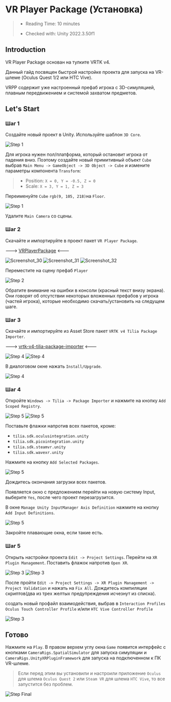 # VR Player Package (Установка)

> * Reading Time: 10 minutes
>
> * Checked with: Unity 2022.3.50f1

## Introduction

VR Player Package основан на тулките VRTK v4.

Данный гайд посвящен быстрой настройке проекта для запуска на VR-шлеме (Oculus Quest 1/2 или HTC Vive).

VRPP содержит уже настроенный префаб игрока с 3D-симуляцией, плавным передвижением и системой захватом предметов.


## Let's Start

### Шаг 1

Создайте новый проект в Unity. Используйте шаблон `3D Core`.

![Step 1](assets/images/_1_Создание_проекта.png)

Для игрока нужен пол/платформа, который остановит игрока от падения вниз.
Поэтому создайте новый примитивный объект `Cube` выбрав `Main Menu -> GameObject -> 3D Object -> Cube` и измените параметры компонента `Transform`:

> * Position: `X = 0, Y = -0.5, Z = 0`
> * Scale: `X = 3, Y = 1, Z = 3`

Переименуйте `Cube`	`rgb(9, 105, 218)`на `Floor`.

![Step 1](assets/images/_1_floor.png)

Удалите `Main Camera` со сцены.

### Шаг 2

Скачайте и импортируйте в проект пакет `VR Player Package`. 

---> [VRPlayerPackage] <---

![Screenshot_30](https://github.com/user-attachments/assets/1abbc212-928a-4ba2-8bd1-b7f32126c4ed)
![Screenshot_31](https://github.com/user-attachments/assets/dcb7dacd-547e-423a-ad16-67ab5ae6d1cf)
![Screenshot_32](https://github.com/user-attachments/assets/0c9b0596-97f0-4c51-bf39-5ac15c23b94c)


Переместите на сцену префаб `Player`

![Step 2](assets/images/_2_Player.png)

Обратите внимание на ошибки в консоли (красный текст внизу экрана). Они говорят об отсутствии некоторых вложенных префабов у игрока (частей игрока), которые необходимо скачать/установить на следущем шаге.

### Шаг 3

Скачайте и импортируйте из Asset Store пакет `VRTK v4 Tilia Package Importer`. 

---> [vrtk-v4-tilia-package-importer] <---

![Step 4](assets/images/_8_TiliaDownload.png)
![Step 4](assets/images/_8_TiliaImport.png)

В диалоговом окне нажать `Install/Upgrade`.

![Step 4](assets/images/_8_UpgPackManager.png)

### Шаг 4

Откройте `Windows -> Tilia -> Package Importer` и нажмите на кнопку `Add Scoped Registry`. 

![Step 5](assets/images/_9_PImporter.png)
![Step 5](assets/images/_9_AddScoped.png)

Поставьте флажки напротив всех пакетов, кроме:

* `tilia.sdk.oculusintegration.unity`
* `tilia.sdk.picointegration.unity`
* `tilia.sdk.steamvr.unity`
* `tilia.sdk.wavexr.unity`

Нажмите на кнопку `Add Selected Packages`.

![Step 5](assets/images/_9_AddSelected.png)

Дождитесь окончания загрузки всех пакетов.

Появляется окно с предложением перейти на новую систему Input, выберите `Yes`, после чего проект перезагрузится.

В окне `Manage Unity InputManager Axis Definition` нажмите на кнопку `Add Input Definitions`.

![Step 5](assets/images/_11_Addinput.png)

Закройте плавающие окна, если такие есть.

### Шаг 5

Открыть настройки проекта `Edit -> Project Settings`. Перейти на `XR Plugin Management`. Поставить флажок напротив `Open XR`.

![Step 3](assets/images/_3_ProjectSettings.png) 
![Step 3](assets/images/_6_OpenXR.png)


После пройти `Edit -> Project Settings -> XR Plugin Management -> Project Validation` и нажать на `Fix All`. Дождитесь компиляции скриптов(два из трех желтых предупреждения исчезнут из списка).

создать новый профайл взаимодействия, выбрав в `Interaction Profiles` `Oculus Touch Controller Profile` и/или `HTC Vive Controller Profile`

![Step 3](assets/images/_7_InterractionProfile.png)

## Готово

Нажмите на `Play`. В правом верхем углу окна `Game` появится интерфейс с кнопками `CameraRigs.SpatialSimulator` для запуска симуляции и `CameraRigs.UnityXRPluginFramework` для запуска на подключенном к ПК VR-шлеме. 
	
> Если перед этим вы установили и настроили приложение `Oculus` для шлема `Oculus Quest 2` или `Steam VR` для шлема `HTC Vive`, то все запустится без проблем.
	
![Step Final](assets/images/_10_Play.png)
	
[Installation]: https://github.com/ExtendRealityLtd/Tilia.Indicators.ObjectPointers.Unity/blob/master/Documentation/HowToGuides/Installation/README.md
[vrtk-v4-tilia-package-importer]: https://assetstore.unity.com/packages/tools/utilities/vrtk-v4-tilia-package-importer-214936
[VRPlayerPackage]: assets/VRPlayerPackagePrefab/


